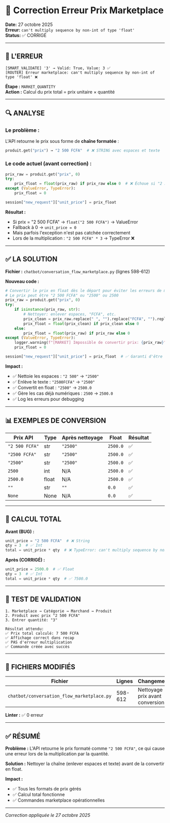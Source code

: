 # 🔧 Correction Erreur Prix Marketplace

**Date:** 27 octobre 2025  
**Erreur:** `can't multiply sequence by non-int of type 'float'`  
**Status:** ✅ CORRIGÉ

---

## 🐛 **L'ERREUR**

```
[SMART_VALIDATE] '3' → Valid: True, Value: 3 ✅
[ROUTER] Erreur marketplace: can't multiply sequence by non-int of type 'float' ❌
```

**Étape :** `MARKET_QUANTITY`  
**Action :** Calcul du prix total = prix unitaire × quantité  

---

## 🔍 **ANALYSE**

### **Le problème :**

L'API retourne le prix sous forme de **chaîne formatée** :
```python
produit.get("prix") → "2 500 FCFA"  # ❌ STRING avec espaces et texte
```

### **Le code actuel (avant correction) :**
```python
prix_raw = produit.get("prix", 0)
try:
    prix_float = float(prix_raw) if prix_raw else 0  # ❌ Échoue si "2 500 FCFA"
except (ValueError, TypeError):
    prix_float = 0

session["new_request"]["unit_price"] = prix_float
```

**Résultat :**
- Si prix = "2 500 FCFA" → `float("2 500 FCFA")` → ValueError
- Fallback à 0 → `unit_price = 0`
- Mais parfois l'exception n'est pas catchée correctement
- Lors de la multiplication : `"2 500 FCFA" * 3` → TypeError ❌

---

## ✅ **LA SOLUTION**

**Fichier :** `chatbot/conversation_flow_marketplace.py` (lignes 598-612)

**Nouveau code :**
```python
# Convertir le prix en float dès le départ pour éviter les erreurs de multiplication
# Le prix peut être "2 500 FCFA" ou "2500" ou 2500
prix_raw = produit.get("prix", 0)
try:
    if isinstance(prix_raw, str):
        # Nettoyer: enlever espaces, "FCFA", etc.
        prix_clean = prix_raw.replace(" ", "").replace("FCFA", "").replace("fcfa", "").strip()
        prix_float = float(prix_clean) if prix_clean else 0
    else:
        prix_float = float(prix_raw) if prix_raw else 0
except (ValueError, TypeError):
    logger.warning(f"[MARKET] Impossible de convertir prix: {prix_raw}")
    prix_float = 0

session["new_request"]["unit_price"] = prix_float  # ✅ Garanti d'être un float
```

**Impact :**
- ✅ Nettoie les espaces : `"2 500"` → `"2500"`
- ✅ Enlève le texte : `"2500FCFA"` → `"2500"`
- ✅ Convertit en float : `"2500"` → `2500.0`
- ✅ Gère les cas déjà numériques : `2500` → `2500.0`
- ✅ Log les erreurs pour debugging

---

## 📊 **EXEMPLES DE CONVERSION**

| Prix API | Type | Après nettoyage | Float | Résultat |
|----------|------|-----------------|-------|----------|
| `"2 500 FCFA"` | str | `"2500"` | `2500.0` | ✅ |
| `"2500 FCFA"` | str | `"2500"` | `2500.0` | ✅ |
| `"2500"` | str | `"2500"` | `2500.0` | ✅ |
| `2500` | int | N/A | `2500.0` | ✅ |
| `2500.0` | float | N/A | `2500.0` | ✅ |
| `""` | str | `""` | `0.0` | ✅ |
| `None` | None | N/A | `0.0` | ✅ |

---

## 🧮 **CALCUL TOTAL**

**Avant (BUG) :**
```python
unit_price = "2 500 FCFA"  # ❌ String
qty = 3  # ✅ Int
total = unit_price * qty  # ❌ TypeError: can't multiply sequence by non-int
```

**Après (CORRIGÉ) :**
```python
unit_price = 2500.0  # ✅ Float
qty = 3  # ✅ Int
total = unit_price * qty  # ✅ 7500.0
```

---

## 🧪 **TEST DE VALIDATION**

```
1. Marketplace → Catégorie → Marchand → Produit
2. Produit avec prix "2 500 FCFA"
3. Entrer quantité: "3"

Résultat attendu:
✅ Prix total calculé: 7 500 FCFA
✅ Affichage correct dans recap
✅ PAS d'erreur multiplication
✅ Commande créée avec succès
```

---

## 📁 **FICHIERS MODIFIÉS**

| Fichier | Lignes | Changement |
|---------|--------|------------|
| `chatbot/conversation_flow_marketplace.py` | 598-612 | Nettoyage prix avant conversion |

**Linter :** ✅ 0 erreur

---

## ✅ **RÉSUMÉ**

**Problème :** L'API retourne le prix formaté comme `"2 500 FCFA"`, ce qui cause une erreur lors de la multiplication par la quantité.

**Solution :** Nettoyer la chaîne (enlever espaces et texte) avant de la convertir en float.

**Impact :** 
- ✅ Tous les formats de prix gérés
- ✅ Calcul total fonctionne
- ✅ Commandes marketplace opérationnelles

---

*Correction appliquée le 27 octobre 2025*

